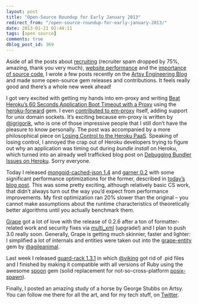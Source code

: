 ```yaml
---
layout: post
title: "Open-Source Roundup for Early January 2013"
redirect_from: "/open-source-roundup-for-early-january-2013/"
date: 2013-01-21 02:44:11
tags: [open source]
comments: true
dblog_post_id: 369
---
```

Aside of all the posts about [recruiting](https://code.dblock.org/help-me-fix-tech-recruiting-become-a-recruiter) (recruiter spam dropped by 75%, amazing, thank you very much), [website performance](https://code.dblock.org/10-things-engineers-and-non-engineers-can-do-to-make-a-website-faster) and the [importance of source code](https://code.dblock.org/treat-every-line-of-code-as-if-its-going-to-be-thrown-away-one-day), I wrote a few posts recently on the [Artsy Engineering Blog](http://artsy.github.com/) and made some open-source gem releases and contributions. It feels really good and there’s a whole new week ahead!

I got very excited with getting my hands into em-proxy and writing [Beat Heroku’s 60 Seconds Application Boot Timeout with a Proxy](http://artsy.github.com/blog/2012/12/13/beat-heroku-60-seconds-application-boot-timeout-with-a-proxy/) using the [heroku-forward](https://github.com/dblock/heroku-forward) gem. I even [contributed to em-proxy](https://github.com/igrigorik/em-proxy/pull/31) itself, adding support for unix domain sockets. It’s exciting because em-proxy is written by [@igrigorik](mailto:i@igrigorik), who is one of those impressive people that I still don’t have the pleasure to know personally. The post was accompanied by a more philosophical piece on [Losing Control to the Heroku PaaS](https://code.dblock.org/losing-control-to-the-heroku-paas). Speaking of losing control, I annoyed the crap out of Heroku developers trying to figure out why an application was timing out during _bundle install_ on Heroku, which turned into an already well trafficked blog post on [Debugging Bundler Issues on Heroku](http://artsy.github.com/blog/2013/01/15/debugging-bundler-issues-with-heroku/). Sorry everyone.

Today I released [mongoid-cached-json 1.4](https://github.com/dblock/mongoid-cached-json) and [garner 0.2](https://github.com/artsy/garner) with some significant performance optimizations for the former, described in [today’s blog post](http://artsy.github.com/blog/2013/01/20/improving-performance-of-mongoid-cached-json/). This was some pretty exciting, although relatively basic CS work, that didn’t always turn out the way you’d expect from performance improvements. My first optimization ran 20% slower than the original – you cannot make assumptions about the runtime characteristics of theoretically better algorithms until you actually benchmark them.

[Grape](https://github.com/ruby-grape/grape) got a lot of love with the release of 0.2.6 after a ton of formatter-related work and security fixes via [multi_xml](https://github.com/sferik/multi_xml) (upgrade!) and I plan to push 3.0 really soon. Generally, Grape is getting much skinnier, faster and lighter: I simplified a lot of internals and entities were taken out into the [grape-entity](https://github.com/agileanimal/grape-entity) gem by [@agileanimal](https://github.com/agileanimal).

Last week I released [guard-rack 1.3.1](https://github.com/dblock/guard-rack) in which [@viking](https://github.com/viking) got rid of .pid files and I finished by making it compatible with all versions of Ruby using the awesome [spoon](https://github.com/headius/spoon) gem (solid replacement for not-so-cross-platform [posix-spawn](https://github.com/rtomayko/posix-spawn)).

Finally, I posted an amazing study of a horse by George Stubbs on Artsy. You can follow me there for all the art, and for my tech stuff, on [Twitter](https://twitter.com/dblockdotorg).

